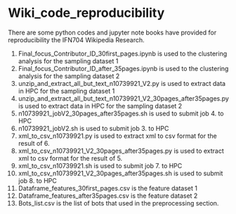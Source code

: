 # Wiki_code_reproducibility
There are some python codes and jupyter note books have provided for reproducibility the IFN704 Wikipedia Research.
1. Final_focus_Contributor_ID_30first_pages.ipynb is used to the clustering analysis for the sampling dataset 1
2. Final_focus_Contributor_ID_after_35pages.ipynb is used to the clustering analysis for the sampling dataset 2
3. unzip_and_extract_all_but_text_n10739921_V2.py is used to extract data in HPC for the sampling dataset 1
4. unzip_and_extract_all_but_text_n10739921_V2_30pages_after35pages.py is used to extract data in HPC for the sampling dataset 2
5. n10739921_jobV2_30pages_after35pages.sh is used to submit job 4. to HPC
6. n10739921_jobV2.sh is used to submit job 3. to HPC
7. xml_to_csv_n10739921.py is used to extract xml to csv format for the result of 6.
8. xml_to_csv_n10739921_V2_30pages_after35pages.py is used to extract xml to csv format for the result of 5.
9. xml_to_csv_n10739921.sh is used to submit job 7. to HPC
10. xml_to_csv_n10739921_V2_30pages_after35pages.sh is used to submit job 8. to HPC
11. Dataframe_features_30first_pages.csv is the feature dataset 1
12. Dataframe_features_after35pages.csv is the feature dataset 2
13. Bots_list.csv is the list of bots that used in the preprocessing section.
